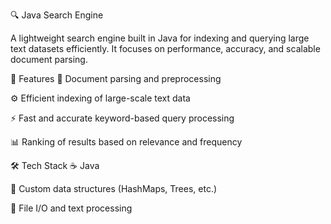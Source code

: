 🔍 Java Search Engine


A lightweight search engine built in Java for indexing and querying large text datasets efficiently. It focuses on performance, accuracy, and scalable document parsing.

🚀 Features
📄 Document parsing and preprocessing

⚙️ Efficient indexing of large-scale text data

⚡ Fast and accurate keyword-based query processing

📊 Ranking of results based on relevance and frequency

🛠️ Tech Stack
☕ Java

🧱 Custom data structures (HashMaps, Trees, etc.)

📂 File I/O and text processing
